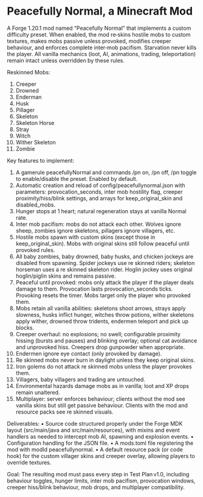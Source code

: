 # Peacefully Normal, a Minecraft Mod
A Forge 1.20.1 mod named “Peacefully Normal” that implements a custom difficulty preset. When enabled, the mod re‑skins hostile mobs to custom textures, makes mobs passive unless provoked, modifies creeper behaviour, and enforces complete inter‑mob pacifism. Starvation never kills the player. All vanilla mechanics (loot, AI, animations, trading, teleportation) remain intact unless overridden by these rules.

Reskinned Mobs:
1.	Creeper
2.	Drowned
3.	Enderman
4.	Husk
5.	Pillager
6.	Skeleton
7.	Skeleton Horse
8.	Stray
9.	Witch
10.	Wither Skeleton
11.	Zombie

Key features to implement:
1.	A gamerule peacefullyNormal and commands /pn on, /pn off, /pn toggle to enable/disable the preset. Enabled by default.
2.	Automatic creation and reload of config/peacefullynormal.json with parameters: provocation_seconds, inter mob hostility flag, creeper proximity/hiss/blink settings, and arrays for keep_original_skin and disabled_mobs.
3.	Hunger stops at 1 heart; natural regeneration stays at vanilla Normal rate.
4.	Inter mob pacifism: mobs do not attack each other. Wolves ignore sheep, zombies ignore skeletons, pillagers ignore villagers, etc.
5.	Hostile mobs spawn with custom skins (except those in keep_original_skin). Mobs with original skins still follow peaceful until provoked rules.
6.	All baby zombies, baby drowned, baby husks, and chicken jockeys are disabled from spawning. Spider jockeys use re skinned riders; skeleton horseman uses a re skinned skeleton rider. Hoglin jockey uses original hoglin/piglin skins and remains passive.
7.	Peaceful until provoked: mobs only attack the player if the player deals damage to them. Provocation lasts provocation_seconds ticks. Provoking resets the timer. Mobs target only the player who provoked them.
8.	Mobs retain all vanilla abilities: skeletons shoot arrows, strays apply slowness, husks inflict hunger, witches throw potions, wither skeletons apply wither, drowned throw tridents, endermen teleport and pick up blocks.
9.	Creeper overhaul: no explosions; no swell; configurable proximity hissing (bursts and pauses) and blinking overlay; optional cat avoidance and unprovoked hiss. Creepers drop gunpowder when appropriate.
10.	Endermen ignore eye contact (only provoked by damage).
11.	Re skinned mobs never burn in daylight unless they keep original skins.
12.	Iron golems do not attack re skinned mobs unless the player provokes them.
13.	Villagers, baby villagers and trading are untouched.
14.	Environmental hazards damage mobs as in vanilla; loot and XP drops remain unaltered.
15.	Multiplayer: server enforces behaviour; clients without the mod see vanilla skins but still get passive behaviour. Clients with the mod and resource packs see re skinned visuals.

Deliverables:
•	Source code structured properly under the Forge MDK layout (src/main/java and src/main/resources), with mixins and event handlers as needed to intercept mob AI, spawning and explosion events.
•	Configuration handling for the JSON file.
•	A mods.toml file registering the mod with modId peacefullynormal.
•	A default resource pack (or code hook) for the custom villager skins and creeper overlay, allowing players to override textures.

Goal: The resulting mod must pass every step in Test Plan v1.0, including behaviour toggles, hunger limits, inter mob pacifism, provocation windows, creeper hiss/blink behaviour, mob drops, and multiplayer compatibility.
